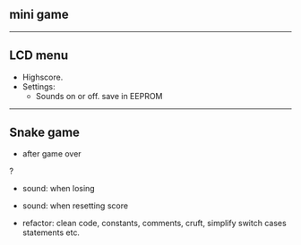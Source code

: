 ## mini game

<!-- - install joystick -->
<!-- - properly get values from joystick -->
<!-- - add single snake dot on matrix -->
<!-- - make dot move based on joystick movements -->
<!-- - (1) spawn a food dot at a random position -->
<!-- - make the food dot blink -->
<!-- - when food is taken by the snake dot, apply (1) -->

---

## LCD menu

<!-- - greeting message for a few seconds -->
<!-- - highlight currently selected option -->
<!-- - show menu with options -->
<!-- - Play game. on enter -> start -->
<!-- - switch from parent menu to child menu -->
- Highscore.
  <!-- - fix: display highscore -->
  <!-- - handle the case where there are no highscores: display message -->
  <!-- - save data in EEPROM
  - read data from EEPROM
  - update certain highscore -->
  <!-- - update(if needed) after game is done -->
- Settings:
  <!-- - difficulty level(i.e. snake's speed) -->
  <!-- - LCD contrast. save in EEPROM - 0-255 -->
  <!-- - LCD brightness. save in EEPROM - 0-255; -->
    <!-- - connect to PWM pin(e.g. 6) -->
  <!-- - Matrix brightness. save in EEPROM - 0-15 -->
  - Sounds on or off. save in EEPROM
  <!-- **note**: you can use something similar to a range input -->
<!-- - About: name + GH link -->
<!-- - How to play: it's snake, it doesn't need further explications -->

<!-- switch from parent menu to child menu: -->
<!-- - refactor `showMenu` so that it accepts params(i.e. becomes reusable) -->
<!-- - onClick: switch form parent to child -->
<!-- - onClick: switch form child to parent -->

<!-- 1. refactor: use struct instead of separated string -->
<!-- 2. control LCD brightness(connect to PWM pin, e.g. 6) -->
<!-- 3. generic input range component(function) -->

<!-- refactor: `lcd.print` only when needed, not on every loop iteration -->
<!-- perf: make read & write fns to storage generic -->

---

## Snake game

<!-- - make the snake move continuously in one direction -->
<!-- - keep track of score -->
<!-- - after food is eaten: grow snake -->
<!-- - handle direction changes -->
<!-- - after food is eaten: **properly** spawn another food dot randomly -->
<!-- - prevent switching direction 180 deg -->
<!-- - if head touches tail or any part of the body: game over -->
<!-- - while playing: display current score -->
- after game over
  <!-- show *Congratulations on reaching level/score X. `(1)`You did better than y people!*. -->
  <!-- if `(1)` is true: -->
    <!-- - ask for username in a second screen -->
    <!-- - save score  -->
    <!-- - upon button press, show settings main menu -->
    <!-- - reset username after save -->
    <!-- - find arrow down glyph -->
  <!-- else: -->
    <!-- show main menu -->
<!-- - after game over: show sad face on matrix -->
<!-- - fix: ensure game over when teleporting results in touching the snake's body -->
<!-- - fix(food): always random when starting the game; the crt problem is that the food is always spawned in the same spot -->
<!-- - fix: ensure the random food point is not spawned in an occupied position -->
<!-- - fix: move snake glyph at the beginning -->

?
<!-- - add buzzer -->
<!-- - sound: when eating food -->
- sound: when losing
<!-- - sound: when navigating TOP & BOTTOM -->
<!-- - sound: when navigating LEFT & RIGHT -->
- sound: when resetting score

<!-- - settings: difficulty level = snake's speed -->

- refactor: clean code, constants, comments, cruft, simplify switch cases statements etc.

<!-- - quick presentation -->
<!-- - highscore: at least 5  -->
<!-- - *reset highscores* button -->
<!-- - X format podium number to adjective -->
<!-- - properly format the HS -->